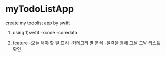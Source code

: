 # myTodoListApp
create my todolist app by swift

1. using
 1)swfit
-xcode
-coredata

2. feature
-오늘 해야 할 일 표시
-카테고리 별 분석
-달력을 통해 그날 그날 리스트 확인 
